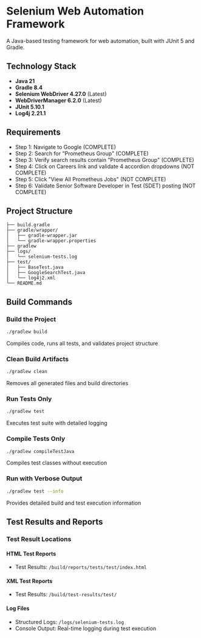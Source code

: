 # Selenium Web Automation Framework

A Java-based testing framework for web automation, built with JUnit 5 and Gradle.

## Technology Stack

- **Java 21**
- **Gradle 8.4**
- **Selenium WebDriver 4.27.0** (Latest)
- **WebDriverManager 6.2.0** (Latest)
- **JUnit 5.10.1**
- **Log4j 2.21.1**

## Requirements 

- Step 1: Navigate to Google (COMPLETE)
- Step 2: Search for "Prometheus Group" (COMPLETE)
- Step 3: Verify search results contain "Prometheus Group" (COMPLETE)
- Step 4: Click on Careers link and validate 4 accordion dropdowns (NOT COMPLETE)
- Step 5: Click "View All Prometheus Jobs" (NOT COMPLETE)
- Step 6: Validate Senior Software Developer in Test (SDET) posting (NOT COMPLETE)


## Project Structure

```
├── build.gradle                      
├── gradle/wrapper/                  
│   ├── gradle-wrapper.jar            
│   └── gradle-wrapper.properties     
├── gradlew                          
├── logs/                            
│   └── selenium-tests.log            
├── test/                            
│   ├── BaseTest.java                
│   ├── GoogleSearchTest.java        
│   └── log4j2.xml                   
└── README.md                        
```

## Build Commands

### Build the Project
```bash
./gradlew build
```
Compiles code, runs all tests, and validates project structure

### Clean Build Artifacts
```bash
./gradlew clean
```
Removes all generated files and build directories

### Run Tests Only
```bash
./gradlew test
```
Executes test suite with detailed logging

### Compile Tests Only
```bash
./gradlew compileTestJava
```
Compiles test classes without execution

### Run with Verbose Output
```bash
./gradlew test --info
```
Provides detailed build and test execution information

## Test Results and Reports

### Test Result Locations

#### HTML Test Reports
- Test Results: `/build/reports/tests/test/index.html`

#### XML Test Reports
- Test Results: `/build/test-results/test/`

#### Log Files
- Structured Logs: `/logs/selenium-tests.log`
- Console Output: Real-time logging during test execution
